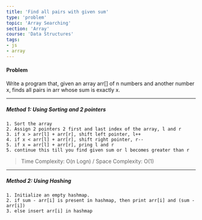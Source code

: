```yaml
---
title: 'Find all pairs with given sum'
type: 'problem'
topic: 'Array Searching'
section: 'Array'
course: 'Data Structures'
tags:
- js
- array
---
```

#### Problem
Write a program that, given an array arr[] of n numbers and another number x, finds all pairs in arr whose sum is exactly x.

---
##### Method 1: Using Sorting and 2 pointers
```
1. Sort the array
2. Assign 2 pointers 2 first and last index of the array, l and r
3. if x > arr[l] + arr[r], shift left pointer, l++
4. if x < arr[l] + arr[r], shift right pointer, r--
5. if x = arr[l] + arr[r], pring l and r
5. continue this till you find given sum or l becomes greater than r
```
> Time Complexity: O(n Logn) / Space Complexity: O(1)

---
##### Method 2: Using Hashing
```
1. Initialize an empty hashmap.
2. if sum - arr[i] is present in hashmap, then print arr[i] and (sum - arr[i])
3. else insert arr[i] in hashmap
```